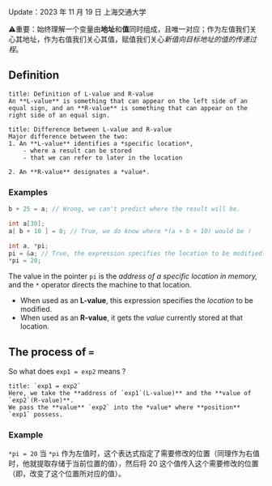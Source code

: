 Update：2023 年 11 月 19 日 上海交通大学

⚠️重要：始终理解一个变量由**地址**和**值**同时组成，且唯一对应；作为左值我们关心其地址，作为右值我们关心其值，赋值我们关心*新值向目标地址的值的传递过程*。
## Definition

```ad-note
title: Definition of L-value and R-value
An **L-value** is something that can appear on the left side of an equal sign, and an **R-value** is something that can appear on the right side of an equal sign. 
```

```ad-important
title: Difference between L-value and R-value
Major difference between the two:
1. An **L-value** identifies a *specific location*,
	- where a result can be stored
	- that we can refer to later in the location

2. An **R-value** designates a *value*.
```

### Examples
```c
b + 25 = a; // Wrong, we can't predict where the result will be.

int a[30];
a[ b + 10 ] = 0; // True, we do know where *(a + b + 10) would be !

int a, *pi;
pi = &a; // True, the expression specifies the location to be modified.
*pi = 20;
```

The value in the pointer `pi` is the *address of a specific location in memory,* and the `*` operator directs the machine to that location. 
- When used as an **L-value**, this expression specifies the *location* to be modified.
- When used as an **R-value**, it gets the *value* currently stored at that location.

## The process of `=`

So what does `exp1 = exp2` means ?
```ad-important
title: `exp1 = exp2`
Here, we take the **address of `exp1`(L-value)** and the **value of `exp2`(R-value)**.
We pass the **value** `exp2` into the *value* where **position** `exp1` possess.
```

### Example
`*pi = 20` 当 `*pi` 作为左值时，这个表达式指定了需要修改的位置（同理作为右值时，他就提取存储于当前位置的值），然后将 20 这个值传入这个需要修改的位置（即，改变了这个位置所对应的值）。
